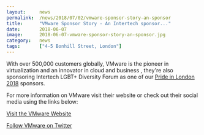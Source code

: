 ```yaml
---
layout: 	news
permalink:	/news/2018/07/02/vmware-sponsor-story-an-sponsor
title:		"VMware Sponsor Story - An Intertech sponsor..."
date:		2018-06-07
image: 		2018-06-07-vmware-sponsor-story-an-sponsor.jpg
category:	news
tags:		["4-5 Bonhill Street, London"]
---
```


With over 500,000 customers globally, VMware is the pioneer in virtualization and an innovator in cloud and business , they're also sponsoring Intertech LGBT+ Diversity Forum as one of our <a href="https://prideinlondon.org/">Pride in London 2018</a> sponsors. 

For more information on VMware visit their website or check out their social media using the links below:

<a href="https://www.vmware.com/">Visit the VMware Website</a>

<a href="https://twitter.com/VMware">Follow VMware on Twitter</a>